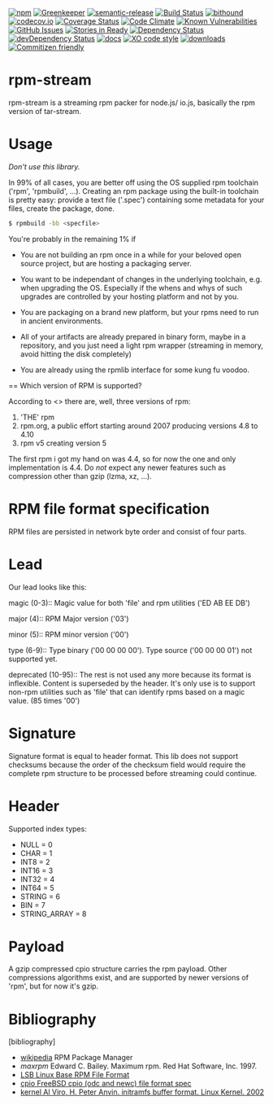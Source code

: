 [![npm](https://img.shields.io/npm/v/rpm-stream.svg)](https://www.npmjs.com/package/rpm-stream)
[![Greenkeeper](https://badges.greenkeeper.io/arlac77/rpm-stream.svg)](https://greenkeeper.io/)
[![semantic-release](https://img.shields.io/badge/%20%20%F0%9F%93%A6%F0%9F%9A%80-semantic--release-e10079.svg)](https://github.com/arlac77/rpm-stream)
[![Build Status](https://secure.travis-ci.org/arlac77/rpm-stream.png)](http://travis-ci.org/arlac77/rpm-stream)
[![bithound](https://www.bithound.io/github/arlac77/rpm-stream/badges/score.svg)](https://www.bithound.io/github/arlac77/rpm-stream)
[![codecov.io](http://codecov.io/github/arlac77/rpm-stream/coverage.svg?branch=master)](http://codecov.io/github/arlac77/rpm-stream?branch=master)
[![Coverage Status](https://coveralls.io/repos/arlac77/rpm-stream/badge.svg)](https://coveralls.io/r/arlac77/rpm-stream)
[![Code Climate](https://codeclimate.com/github/arlac77/rpm-stream/badges/gpa.svg)](https://codeclimate.com/github/arlac77/rpm-stream)
[![Known Vulnerabilities](https://snyk.io/test/github/arlac77/rpm-stream/badge.svg)](https://snyk.io/test/github/arlac77/rpm-stream)
[![GitHub Issues](https://img.shields.io/github/issues/arlac77/rpm-stream.svg?style=flat-square)](https://github.com/arlac77/rpm-stream/issues)
[![Stories in Ready](https://badge.waffle.io/arlac77/rpm-stream.svg?label=ready&title=Ready)](http://waffle.io/arlac77/rpm-stream)
[![Dependency Status](https://david-dm.org/arlac77/rpm-stream.svg)](https://david-dm.org/arlac77/rpm-stream)
[![devDependency Status](https://david-dm.org/arlac77/rpm-stream/dev-status.svg)](https://david-dm.org/arlac77/rpm-stream#info=devDependencies)
[![docs](http://inch-ci.org/github/arlac77/rpm-stream.svg?branch=master)](http://inch-ci.org/github/arlac77/rpm-stream)
[![XO code style](https://img.shields.io/badge/code_style-XO-5ed9c7.svg)](https://github.com/sindresorhus/xo)
[![downloads](http://img.shields.io/npm/dm/rpm-stream.svg?style=flat-square)](https://npmjs.org/package/rpm-stream)
[![Commitizen friendly](https://img.shields.io/badge/commitizen-friendly-brightgreen.svg)](http://commitizen.github.io/cz-cli/)

rpm-stream
===

rpm-stream is a streaming rpm packer for node.js/ io.js, basically the rpm
version of tar-stream.

Usage
===
_Don't use this library._

In 99% of all cases, you are better off using the OS supplied rpm toolchain
('rpm', 'rpmbuild', ...).
Creating an rpm package using the built-in toolchain is pretty easy: provide a
text file ('.spec')
containing some metadata for your files, create the package, done.

```sh
$ rpmbuild -bb <specfile>
```

You're probably in the remaining 1% if

* You are not building an rpm once in a while for your beloved open source
project, but are hosting a packaging server.
* You want to be independant of changes in the underlying toolchain, e.g. when
upgrading the OS.
Especially if the whens and whys of such upgrades are controlled by your hosting
platform and not by you.

* You are packaging on a brand new platform, but your rpms need to run in
ancient environments.
* All of your artifacts are already prepared in binary form, maybe in a
repository, and you just need a light rpm wrapper (streaming in memory, avoid
hitting the disk completely)
* You are already using the rpmlib interface for some kung fu voodoo.

== Which version of RPM is supported?

According to <<wikipedia>> there are, well, three versions of rpm:

1. 'THE' rpm
2. rpm.org, a public effort starting around 2007 producing versions 4.8 to 4.10
3. rpm v5 creating version 5

The first rpm i got my hand on was 4.4, so for now the one and only
implementation is 4.4.
Do _not_ expect any newer features such as compression other than gzip (lzma,
xz, ...).

RPM file format specification
===

RPM files are persisted in network byte order and consist of four parts.

Lead
===

Our lead looks like this:

magic (0-3)::
Magic value for both 'file' and rpm utilities ('ED AB EE DB')

major (4)::
RPM Major version ('03')

minor (5)::
RPM minor version ('00')

type (6-9)::
Type binary ('00 00 00 00').
Type source ('00 00 00 01') not supported yet.

deprecated (10-95)::
The rest is not used any more because its format is inflexible.
Content is superseded by the header.
It's only use is to support non-rpm utilities such as 'file' that can identify
rpms based on a magic value.
(85 times '00')

Signature
===

Signature format is equal to header format.
This lib does not support checksums because the order of the checksum field
would require the complete rpm structure to be processed before streaming could
continue.

Header
===

Supported index types:

- NULL = 0
- CHAR = 1
- INT8 = 2
- INT16 = 3
- INT32 = 4
- INT64 = 5
- STRING = 6
- BIN = 7
- STRING_ARRAY = 8

Payload
===

A gzip compressed cpio structure carries the rpm payload. Other compressions
algorithms exist, and are supported by newer versions of 'rpm', but for now it's
gzip.

Bibliography
===

[bibliography]
- [wikipedia](http://en.wikipedia.org/wiki/RPM_Package_Manager)
RPM Package Manager
- _maxrpm_ Edward C. Bailey. Maximum rpm. Red Hat Software, Inc. 1997.
- [LSB Linux Base RPM File Format](http://refspecs.linuxbase.org/LSB_3.1.1/LSB-Core-generic/LSB-Core-generic/pkgformat.html)
- [cpio FreeBSD cpio (odc and newc) file format spec](http://people.freebsd.org/%7Ekientzle/libarchive/man/cpio.5.txt)
- [kernel Al Viro, H. Peter Anvin. initramfs buffer format. Linux Kernel. 2002](https://www.kernel.org/doc/Documentation/early-userspace/buffer-format.txt)
